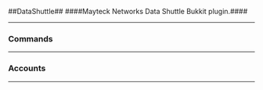 ##DataShuttle##
####Mayteck Networks Data Shuttle Bukkit plugin.####
***

### Commands ###
***

### Accounts ###
***


